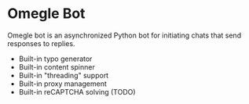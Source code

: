 # Omegle Bot
Omegle bot is an asynchronized Python bot for initiating chats that send responses to replies.
  - Built-in typo generator
  - Built-in content spinner
  - Built-in "threading" support
  - Built-in proxy management
  - Built-in reCAPTCHA solving (TODO)